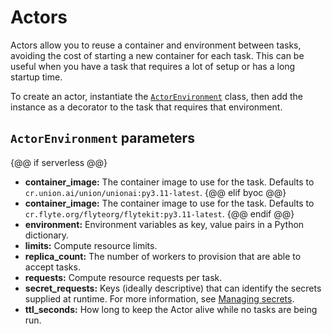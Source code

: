 # Actors

Actors allow you to reuse a container and environment between tasks, avoiding the cost of starting a new container for each task. This can be useful when you have a task that requires a lot of setup or has a long startup time.

To create an actor, instantiate the [`ActorEnvironment`](../../api-reference/union-sdk/actor.actorenvironment.md) class, then add the instance as a decorator to the task that requires that environment.

## `ActorEnvironment` parameters

{@@ if serverless @@}
* **container_image:** The container image to use for the task. Defaults to `cr.union.ai/union/unionai:py3.11-latest`.
{@@ elif byoc @@}
* **container_image:** The container image to use for the task. Defaults to `cr.flyte.org/flyteorg/flytekit:py3.11-latest`.
{@@ endif @@}
* **environment:** Environment variables as key, value pairs in a Python dictionary.
* **limits:** Compute resource limits.
* **replica_count:** The number of workers to provision that are able to accept tasks.
* **requests:** Compute resource requests per task.
* **secret_requests:** Keys (ideally descriptive) that can identify the secrets supplied at runtime. For more information, see [Managing secrets](../development-cycle/managing-secrets).
* **ttl_seconds:** How long to keep the Actor alive while no tasks are being run.


